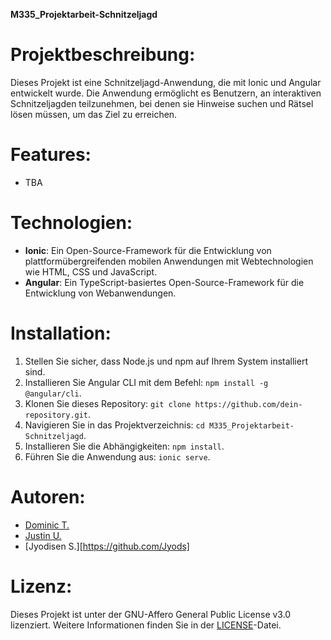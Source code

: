 **M335_Projektarbeit-Schnitzeljagd**

# Projektbeschreibung:

Dieses Projekt ist eine Schnitzeljagd-Anwendung, die mit Ionic und Angular entwickelt wurde. Die Anwendung ermöglicht es Benutzern, an interaktiven Schnitzeljagden teilzunehmen, bei denen sie Hinweise suchen und Rätsel lösen müssen, um das Ziel zu erreichen.

# Features:

- TBA

# Technologien:

- **Ionic**: Ein Open-Source-Framework für die Entwicklung von plattformübergreifenden mobilen Anwendungen mit Webtechnologien wie HTML, CSS und JavaScript.
- **Angular**: Ein TypeScript-basiertes Open-Source-Framework für die Entwicklung von Webanwendungen.

# Installation:

1. Stellen Sie sicher, dass Node.js und npm auf Ihrem System installiert sind.
2. Installieren Sie Angular CLI mit dem Befehl: `npm install -g @angular/cli`.
3. Klonen Sie dieses Repository: `git clone https://github.com/dein-repository.git`.
4. Navigieren Sie in das Projektverzeichnis: `cd M335_Projektarbeit-Schnitzeljagd`.
5. Installieren Sie die Abhängigkeiten: `npm install`.
6. Führen Sie die Anwendung aus: `ionic serve`.

# Autoren:

- [Dominic T.](https://github.com/dominictosku)
- [Justin U.](https://github.com/Egomann88)
- [Jyodisen S.][https://github.com/Jyods]

# Lizenz:

Dieses Projekt ist unter der GNU-Affero General Public License v3.0 lizenziert. Weitere Informationen finden Sie in der [LICENSE](LICENSE)-Datei.
